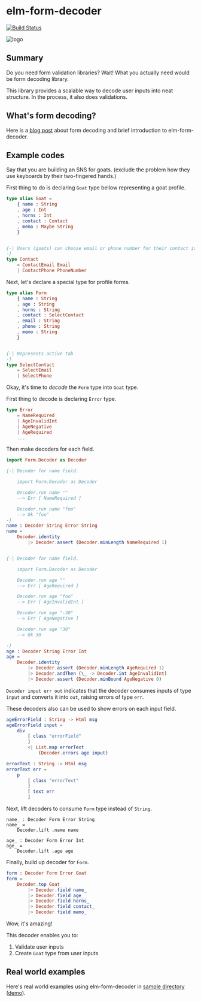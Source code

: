# elm-form-decoder

[![Build Status](https://travis-ci.org/arowM/elm-form-decoder.svg?branch=master)](https://travis-ci.org/arowM/elm-form-decoder)

![logo](https://user-images.githubusercontent.com/1481749/56465716-251ebf00-643f-11e9-8c66-8d0de8953663.jpg)

## Summary

Do you need form validation libraries?
Wait! What you actually need would be form decoding library.

This library provides a scalable way to decode user inputs into neat structure.
In the process, it also does validations.

## What's form decoding?

Here is a [blog post](https://arow.info/posts/2019/form-decoding/) about form decoding and brief introduction to elm-form-decoder.

## Example codes

Say that you are building an SNS for goats.
(exclude the problem how they use keyboards by their two-fingered hands.)

First thing to do is declaring `Goat` type bellow representing a goat profile.

```elm
type alias Goat =
    { name : String
    , age : Int
    , horns : Int
    , contact : Contact
    , memo : Maybe String
    }


{-| Users (goats) can choose email or phone number for their contact info.
-}
type Contact
    = ContactEmail Email
    | ContactPhone PhoneNumber
```

Next, let's declare a special type for profile forms.

```elm
type alias Form
    { name : String
    , age : String
    , horns : String
    , contact : SelectContact
    , email : String
    , phone : String
    , memo : String
    }


{-| Represents active tab
-}
type SelectContact
    = SelectEmail
    | SelectPhone
```

Okay, it's time to _decode_ the `Form` type into `Goat` type.

First thing to decode is declaring `Error` type.

```elm
type Error
    = NameRequired
    | AgeInvalidInt
    | AgeNegative
    | AgeRequired
    ...
```

Then make decoders for each field.

```elm
import Form.Decoder as Decoder

{-| Decoder for name field.

    import Form.Decoder as Decoder

    Decoder.run name ""
    --> Err [ NameRequired ]

    Decoder.run name "foo"
    --> Ok "foo"
-}
name : Decoder String Error String
name =
    Decoder.identity
        |> Decoder.assert (Decoder.minLength NameRequired 1)


{-| Decoder for name field.

    import Form.Decoder as Decoder

    Decoder.run age ""
    --> Err [ AgeRequired ]

    Decoder.run age "foo"
    --> Err [ AgeInvalidInt ]

    Decoder.run age "-30"
    --> Err [ AgeNegative ]

    Decoder.run age "30"
    --> Ok 30

-}
age : Decoder String Error Int
age =
    Decoder.identity
        |> Decoder.assert (Decoder.minLength AgeRequired 1)
        |> Decoder.andThen (\_ -> Decoder.int AgeInvalidInt)
        |> Decoder.assert (Decoder.minBound AgeNegative 0)
```

`Decoder input err out` indicates that the decoder consumes inputs of type `input` and converts it into `out`, raising errors of type `err`.

These decoders also can be used to show errors on each input field.

```elm
ageErrorField : String -> Html msg
ageErrorField input =
    div
        [ class "errorField"
        ]
        <| List.map errorText
            (Decoder.errors age input)

errorText : String -> Html msg
errorText err =
    p
        [ class "errorText"
        ]
        [ text err
        ]
```

Next, lift decoders to consume `Form` type instead of `String`.

```
name_ : Decoder Form Error String
name_ =
    Decoder.lift .name name

age_ : Decoder Form Error Int
age_ =
    Decoder.lift .age age
```

Finally, build up decoder for `Form`.

```elm
form : Decoder Form Error Goat
form =
    Decoder.top Goat
        |> Decoder.field name_
        |> Decoder.field age_
        |> Decoder.field horns_
        |> Decoder.field contact_
        |> Decoder.field memo_
```

Wow, it's amazing!

This decoder enables you to:

1. Validate user inputs
2. Create `Goat` type from user inputs

## Real world examples

Here's real world examples using elm-form-decoder in [sample directory](https://github.com/arowM/elm-form-decoder/tree/master/sample) ([demo](https://arowm.github.io/elm-form-decoder/)).
